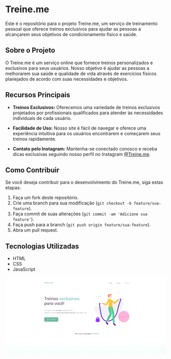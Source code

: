 # Treine.me

Este é o repositório para o projeto Treine.me, um serviço de treinamento pessoal que oferece treinos exclusivos para ajudar as pessoas a alcançarem seus objetivos de condicionamento físico e saúde.

## Sobre o Projeto

O Treine.me é um serviço online que fornece treinos personalizados e exclusivos para seus usuários. Nosso objetivo é ajudar as pessoas a melhorarem sua saúde e qualidade de vida através de exercícios físicos planejados de acordo com suas necessidades e objetivos.

## Recursos Principais

- **Treinos Exclusivos:** Oferecemos uma variedade de treinos exclusivos projetados por profissionais qualificados para atender às necessidades individuais de cada usuário.

- **Facilidade de Uso:** Nosso site é fácil de navegar e oferece uma experiência intuitiva para os usuários encontrarem e começarem seus treinos rapidamente.

- **Contato pelo Instagram:** Mantenha-se conectado conosco e receba dicas exclusivas seguindo nosso perfil no Instagram [@Treine.me](https://instagram.com).

## Como Contribuir

Se você deseja contribuir para o desenvolvimento do Treine.me, siga estas etapas:

1. Faça um fork deste repositório.
2. Crie uma branch para sua modificação (`git checkout -b feature/sua-feature`).
3. Faça commit de suas alterações (`git commit -am 'Adicione sua feature'`).
4. Faça push para a branch (`git push origin feature/sua-feature`).
5. Abra um pull request.

## Tecnologias Utilizadas

- HTML
- CSS
- JavaScript

<div aling="center">
  <a href="https://tbrunok.github.io/Treine.me/">
    <img src="https://github.com/TbrunoK/Treine.me/blob/main/assets/Completed.png?raw=true"/>
  </a>
</div>
